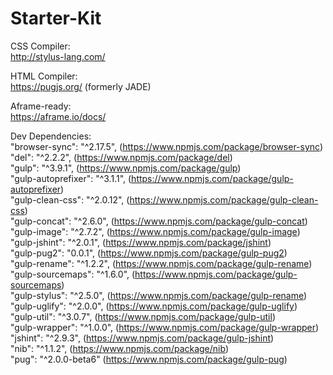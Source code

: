 # Starter-Kit

CSS Compiler:  
http://stylus-lang.com/

HTML Compiler:  
https://pugjs.org/ (formerly JADE)

Aframe-ready:  
https://aframe.io/docs/

Dev Dependencies:  
"browser-sync": "^2.17.5", (https://www.npmjs.com/package/browser-sync)  
"del": "^2.2.2", (https://www.npmjs.com/package/del)  
"gulp": "^3.9.1", (https://www.npmjs.com/package/gulp)  
"gulp-autoprefixer": "^3.1.1", (https://www.npmjs.com/package/gulp-autoprefixer)  
"gulp-clean-css": "^2.0.12", (https://www.npmjs.com/package/gulp-clean-css)  
"gulp-concat": "^2.6.0", (https://www.npmjs.com/package/gulp-concat)  
"gulp-image": "^2.7.2", (https://www.npmjs.com/package/gulp-image)  
"gulp-jshint": "^2.0.1", (https://www.npmjs.com/package/jshint)  
"gulp-pug2": "0.0.1", (https://www.npmjs.com/package/gulp-pug2)  
"gulp-rename": "^1.2.2", (https://www.npmjs.com/package/gulp-rename)  
"gulp-sourcemaps": "^1.6.0", (https://www.npmjs.com/package/gulp-sourcemaps)  
"gulp-stylus": "^2.5.0", (https://www.npmjs.com/package/gulp-rename)  
"gulp-uglify": "^2.0.0", (https://www.npmjs.com/package/gulp-uglify)  
"gulp-util": "^3.0.7", (https://www.npmjs.com/package/gulp-util)  
"gulp-wrapper": "^1.0.0", (https://www.npmjs.com/package/gulp-wrapper)  
"jshint": "^2.9.3", (https://www.npmjs.com/package/gulp-jshint)  
"nib": "^1.1.2", (https://www.npmjs.com/package/nib)  
"pug": "^2.0.0-beta6" (https://www.npmjs.com/package/gulp-pug)  
